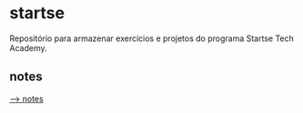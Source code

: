 # startse
Repositório para armazenar exercícios e projetos do programa Startse Tech Academy.

## notes
[--> notes](/notes/StartSe%20-%20tech%20academy%204c0eb4e0bdcd4aec91e4875c8626c087.md)
